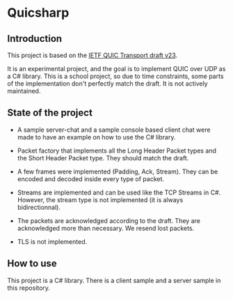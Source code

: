 # Quicsharp

## Introduction

This project is based on the [IETF QUIC Transport draft v23](https://datatracker.ietf.org/doc/draft-ietf-quic-transport/23/).

It is an experimental project, and the goal is to implement QUIC over UDP as a C# library. This is a school project, so due to time constraints, some parts of the implementation don't perfectly match the draft. It is not actively maintained.

## State of the project

* A sample server-chat and a sample console based client chat were made to have an example on how to use the C# library.

* Packet factory that implements all the Long Header Packet types and the Short Header Packet type. They should match the draft.
* A few frames were implemented (Padding, Ack, Stream). They can be encoded and decoded inside every type of packet.
* Streams are implemented and can be used like the TCP Streams in C#. However, the stream type is not implemented (it is always bidirectionnal).
* The packets are acknowledged according to the draft. They are acknowledged more than necessary. We resend lost packets.
* TLS is not implemented.

## How to use

This project is a C# library. There is a client sample and a server sample in this repository.
